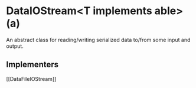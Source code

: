 # DataIOStream\<T implements able\> (a)

An abstract class for reading/writing serialized data to/from some input and output.

## Implementers
[[DataFileIOStream]]